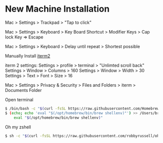 # New Machine Installation

Mac > Settings > Trackpad > "Tap to click"

Mac > Settings > Keyboard > Key Board Shortcut > Modifier Keys > Cap lock Key => Escape

Mac > Settings > Keyboard > Delay until repeat > Shortest possible

Manually Install [iterm2](https://iterm2.com/)

iterm 2 settings:
Settings > profile > terminal > "Unlimted scroll back"
Settings > Window > Columns > 160
Settings > Window > Width > 30
Settings > Text > Font > Size > 16

Mac > Settings > Privacy & Security > Files and Folders > iterm > Documents Folder



Open terminal
```bash
$ /bin/bash -c "$(curl -fsSL https://raw.githubusercontent.com/Homebrew/install/HEAD/install.sh)"
$ (echo; echo 'eval "$(/opt/homebrew/bin/brew shellenv)"') >> /Users/bryantran/.zprofile
    eval "$(/opt/homebrew/bin/brew shellenv)"
```

Oh my zshell
```bash
$ sh -c "$(curl -fsSL https://raw.githubusercontent.com/robbyrussell/oh-my-zsh/master/tools/install.sh)"
```

